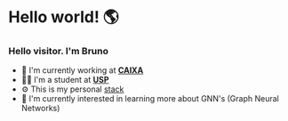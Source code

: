 # Hello world! 🌎

### Hello visitor. I'm Bruno

* 💼 I'm currently working at **[CAIXA](https://www.caixa.gov.br/)**
*  👨‍🎓 I'm a student at **[USP](https://www5.usp.br/)**
* ⚙️ This is my personal [stack](https://stackshare.io/milkyuser/my-stack)
* 🔭 I'm currently interested in learning more about GNN's (Graph Neural Networks)
